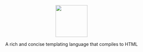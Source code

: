 <div>
   <p align="center"><img src="https://emojipedia-us.s3.amazonaws.com/thumbs/120/twitter/141/deer_1f98c.png" width="100px" height="100px"/></p>
   <p align="center">A rich and concise templating language that compiles to HTML</p>
</div>

